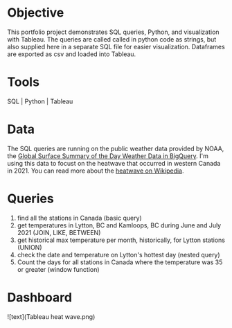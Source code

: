 # Objective

This portfolio project demonstrates SQL queries, Python, and visualization with Tableau. The queries are called called in python code as strings, but also supplied here in a separate SQL file for easier visualization. Dataframes are exported as csv and loaded into Tableau.

# Tools
SQL | Python | Tableau

# Data 
The SQL queries are running on the public weather data provided by NOAA, the [Global Surface Summary of the Day Weather Data in BigQuery](https://console.cloud.google.com/marketplace/details/noaa-public/gsod). 
I'm using this data to focust on the heatwave that occurred in western Canada in 2021. You can read more about the [heatwave on Wikipedia](https://en.wikipedia.org/wiki/2021_Western_North_America_heat_wave). 

# Queries
1. find all the stations in Canada (basic  query)
2. get temperatures in Lytton, BC and Kamloops, BC during June and July 2021 (JOIN, LIKE, BETWEEN)
3. get historical max temperature per month, historically, for Lytton stations (UNION)
4. check the date and temperature on Lytton's hottest day (nested query)
5. Count the days for all stations in Canada where the temperature was 35 or greater (window function)

# Dashboard
![text](Tableau heat wave.png)